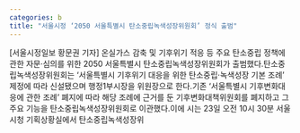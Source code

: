 ```yaml
---
categories: b
title: "서울시정 ‘2050 서울특별시 탄소중립녹색성장위원회’ 정식 출범"
---
```

[서울시정일보 황문권 기자] 온실가스 감축 및 기후위기 적응 등 주요 탄소중립 정책에 관한 자문·심의를 위한 2050 서울특별시 탄소중립녹색성장위원회가 출범했다.탄소중립녹색성장위원회는 ‘서울특별시 기후위기 대응을 위한 탄소중립·녹색성장 기본 조례’ 제정에 따라 신설됐으며 행정1부시장을 위원장으로 한다.기존 ‘서울특별시 기후변화대응에 관한 조례’ 폐지에 따라 해당 조례에 근거를 둔 기후변화대책위원회를 폐지하고 그 주요 기능을 탄소중립녹색성장위원회로 이관했다.이에 시는 23일 오전 10시 30분 서울시청 기획상황실에서 탄소중립녹색성장위